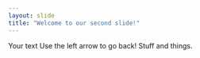 ```yaml
---
layout: slide
title: "Welcome to our second slide!"
---
```

Your text
Use the left arrow to go back!
Stuff and things.

